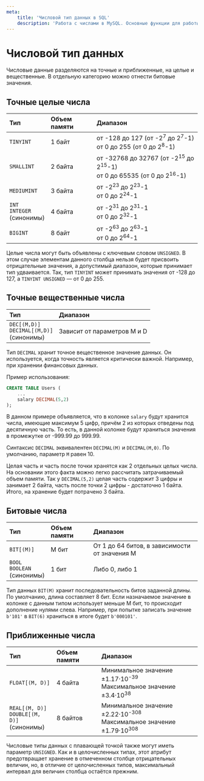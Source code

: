 ```yaml
---
meta:
    title: 'Числовой тип данных в SQL'
    description: 'Работа с числами в MySQL. Основные функции для работы с числами. INTEGER. DECIMAL. BIT.'
---
```


# Числовой тип данных

Числовые данные разделяются на точные и приближенные, на целые и вещественные. В отдельную категорию можно отнести битовые значения.

## Точные целые числа

| Тип                                      | Объем памяти | Диапазон                                                                                                    |
| :--------------------------------------- | :----------- | :---------------------------------------------------------------------------------------------------------- |
| `TINYINT`                                | 1 байт       | от -128 до 127 (от -2<sup>7</sup> до 2<sup>7</sup>-1) <br /> от 0 до 255 (от 0 до 2<sup>8</sup>-1)          |
| `SMALLINT`                               | 2 байта      | от -32768 до 32767 (от -2<sup>15</sup> до 2<sup>15</sup>-1) <br /> от 0 до 65535 (от 0 до 2<sup>16</sup>-1) |
| `MEDIUMINT`                              | 3 байта      | от -2<sup>23</sup> до 2<sup>23</sup>-1 <br /> от 0 до 2<sup>24</sup>-1                                      |
| `INT` <br /> `INTEGER` <br /> (синонимы) | 4 байта      | от -2<sup>31</sup> до 2<sup>31</sup>-1 <br /> от 0 до 2<sup>32</sup>-1                                      |
| `BIGINT`                                 | 8 байт       | от -2<sup>63</sup> до 2<sup>63</sup>-1 <br /> от 0 до 2<sup>64</sup>-1                                      |

Целые числа могут быть объявлены с ключевым словом `UNSIGNED`. В этом случае элементам данного столбца нельзя будет присвоить отрицательные значения,
а допустимый диапазон, которые принимает тип удваивается. Так, тип `TINYINT` может принимать значения от -128 до 127, а `TINYINT UNSIGNED` — от 0 до 255.

## Точные вещественные числа

| Тип                                                    | Диапазон                    |
| :----------------------------------------------------- | :-------------------------- |
| `DEC[(M,D)]` <br /> `DECIMAL[(M,D)]` <br /> (синонимы) | Зависит от параметров M и D |

Тип `DECIMAL` хранит точное вещественное значение данных. Он используется, когда точность является критически важной. Например, при хранении финансовых данных.

Пример использования:

```sql
CREATE TABLE Users (
    ...
    salary DECIMAL(5,2)
);
```

В данном примере объявляется, что в колонке `salary` будут хранится числа, имеющие максимум 5 цифр, причём 2 из которых отведены под десятичную часть.
То есть, в данной колонке будут храниться значения в промежутке от -999.99 до 999.99.

Синтаксис `DECIMAL` эквивалентен `DECIMAL(M)` и `DECIMAL(M,0)`. По умолчанию, параметр `M` равен 10.

Целая часть и часть после точки хранятся как 2 отдельных целых числа.
На основании этого факта можно легко рассчитать затрачиваемый объем памяти. Так у `DECIMAL(5,2)` целая часть содержит 3 цифры и занимает 2 байта,
часть после точки 2 цифры - достаточно 1 байта. Итого, на хранение будет потрачено 3 байта.

## Битовые числа

| Тип                                       | Объем памяти | Диапазон                                      |
| :---------------------------------------- | :----------- | :-------------------------------------------- |
| `BIT[(M)]`                                | M бит        | От 1 до 64 битов, в зависимости от значения M |
| `BOOL` <br /> `BOOLEAN` <br /> (синонимы) | 1 бит        | Либо 0, либо 1                                |

Тип данных `BIT(M)` хранит последовательность битов заданной длины. По умолчанию, длина составляет 8 бит.
Если назначаемое значение в колонке с данным типом использует меньше M бит, то происходит дополнение нулями слева.
Например, при попытке записать значение` b'101'` в `BIT(6)` храниться в итоге будет `b'000101'`.

## Приближенные числа

| Тип                                                      | Объем памяти | Диапазон                                                                                         |
| :------------------------------------------------------- | :----------- | :----------------------------------------------------------------------------------------------- |
| `FLOAT[(M, D)]`                                          | 4 байта      | Минимальное значение ±1.17·10<sup>-39</sup> <br /> Максимальное значение ±3.4·10<sup>38</sup>    |
| `REAL[(M, D)]` <br /> `DOUBLE[(M, D)]` <br /> (синонимы) | 8 байтов     | Минимальное значение ±2.22·10<sup>-308</sup> <br /> Максимальное значение ±1.79·10<sup>308</sup> |

Числовые типы данных с плавающей точкой также могут иметь параметр `UNSIGNED`.
Как и в целочисленных типах, этот атрибут предотвращает хранение в отмеченном столбце отрицательных величин, но,
в отличие от целочисленных типов, максимальный интервал для величин столбца остаётся прежним.
